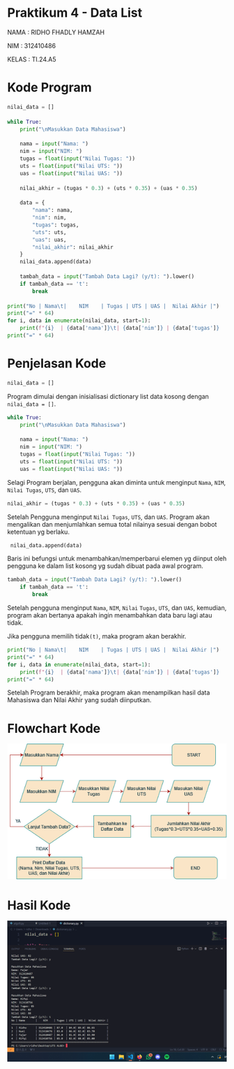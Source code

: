 # Praktikum 4 - Data List

NAMA : RIDHO FHADLY HAMZAH

NIM : 312410486

KELAS : TI.24.A5

# Kode Program
```python
nilai_data = []

while True:
    print("\nMasukkan Data Mahasiswa")

    nama = input("Nama: ")
    nim = input("NIM: ")
    tugas = float(input("Nilai Tugas: "))
    uts = float(input("Nilai UTS: "))
    uas = float(input("Nilai UAS: "))

    nilai_akhir = (tugas * 0.3) + (uts * 0.35) + (uas * 0.35)

    data = {
        "nama": nama,
        "nim": nim,
        "tugas": tugas,
        "uts": uts,
        "uas": uas,
        "nilai_akhir": nilai_akhir
    }
    nilai_data.append(data)

    tambah_data = input("Tambah Data Lagi? (y/t): ").lower()
    if tambah_data == 't':
        break

print("No | Nama\t|    NIM    | Tugas | UTS | UAS |  Nilai Akhir |")
print("=" * 64)
for i, data in enumerate(nilai_data, start=1):
    print(f"{i}  | {data['nama']}\t| {data['nim']} | {data['tugas']}  | {data['uts']}| {data['uas']}| {data['nilai_akhir']:.2f}        |")
print("=" * 64)
```

# Penjelasan Kode
```python
nilai_data = []
```
Program dimulai dengan inisialisasi dictionary list data kosong dengan `nilai_data = []`.
```python
while True:
    print("\nMasukkan Data Mahasiswa")

    nama = input("Nama: ")
    nim = input("NIM: ")
    tugas = float(input("Nilai Tugas: "))
    uts = float(input("Nilai UTS: "))
    uas = float(input("Nilai UAS: "))
```
Selagi Program berjalan, pengguna akan diminta untuk menginput `Nama`, `NIM`, `Nilai Tugas`, `UTS`, dan `UAS`.
```python
nilai_akhir = (tugas * 0.3) + (uts * 0.35) + (uas * 0.35)
```
Setelah Pengguna menginput `Nilai Tugas`, `UTS`, dan `UAS`. Program akan mengalikan dan menjumlahkan semua total nilainya sesuai dengan bobot ketentuan yg berlaku.
```python
 nilai_data.append(data)  
```
Baris ini befungsi untuk menambahkan/memperbarui elemen yg diinput oleh pengguna ke dalam list kosong yg sudah dibuat pada awal program.
```python
tambah_data = input("Tambah Data Lagi? (y/t): ").lower()
    if tambah_data == 't':
        break
```
Setelah pengguna menginput `Nama`, `NIM`, `Nilai` `Tugas`, `UTS`, dan `UAS`, kemudian, program akan bertanya apakah ingin menambahkan data baru lagi atau tidak.

Jika pengguna memilih tidak`(t)`, maka program akan berakhir.
```python
print("No | Nama\t|    NIM    | Tugas | UTS | UAS |  Nilai Akhir |")
print("=" * 64)
for i, data in enumerate(nilai_data, start=1):
    print(f"{i}  | {data['nama']}\t| {data['nim']} | {data['tugas']}  | {data['uts']}| {data['uas']}| {data['nilai_akhir']:.2f}        |")
print("=" * 64)
```
Setelah Program berakhir, maka program akan menampilkan hasil data Mahasiswa dan Nilai Akhir yang sudah diinputkan.
# Flowchart Kode
![prak.pict](https://github.com/Nakii-ru/prak.pict/blob/main/prak4.drawio(2).png?raw=true)

# Hasil Kode 
![foto](https://github.com/Nakii-ru/foto/blob/main/Screenshot%202024-11-14%20124523.png?raw=true)
